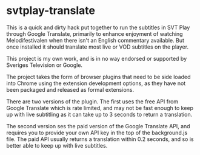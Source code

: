 # svtplay-translate

This is a quick and dirty hack put together to run the subtitles in SVT Play through Google Translate, primarily to enhance enjoyment of watching Melodifestivalen when there isn't an English commentary available. But once installed it should translate most live or VOD subtitles on the player.

This project is my own work, and is in no way endorsed or supported by Sveriges Television or Google.

The project takes the form of browser plugins that need to be side loaded into Chrome using the extension development options, as they have not been packaged and released as formal extensions.

There are two versions of the plugin. The first uses the free API from Google Translate which is rate limited, and may not be fast enough to keep up with live subtitling as it can take up to 3 seconds to return a translation.

The second version ses the paid version of the Google Translate API, and requires you to provide your own API key in the top of the background.js file. The paid API usually returns a translation within 0.2 seconds, and so is better able to keep up with live subtitles.
